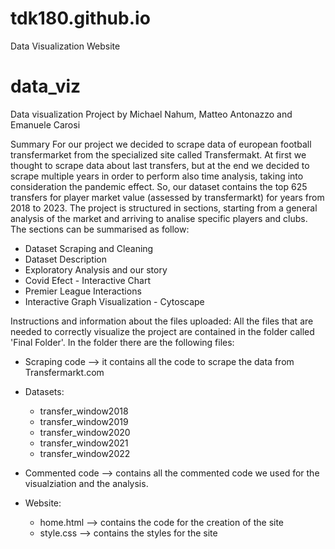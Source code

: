 # tdk180.github.io
Data  Visualization Website
# data_viz
Data visualization Project by Michael Nahum, Matteo Antonazzo and Emanuele Carosi

Summary 
For our project we decided to scrape data of european football transfermarket from the specialized site called Transfermakt. At first we thought to scrape data about last transfers, but at the end we decided to scrape multiple years in order to perform also time analysis, taking into consideration the pandemic effect. So, our dataset contains the top 625 transfers for player market value (assessed by transfermarkt) for years from 2018 to 2023. 
The project is structured in sections, starting from a general analysis of the market and arriving to analise specific players and clubs.
The sections can be summarised as follow:
- Dataset Scraping and Cleaning
- Dataset Description
- Exploratory Analysis and our story
- Covid Efect - Interactive Chart
- Premier League Interactions
- Interactive Graph Visualization - Cytoscape

Instructions and information about the files uploaded:
All the files that are needed to correctly visualize the project are contained in the folder called 'Final Folder'.
In the folder there are the following files:
- Scraping code --> it contains all the code to scrape the data from Transfermarkt.com

- Datasets:
  - transfer_window2018
  - transfer_window2019
  - transfer_window2020
  - transfer_window2021
  - transfer_window2022

- Commented code --> contains all the commented code we used for the visualziation and the analysis.

- Website:
  - home.html --> contains the code for the creation of the site 
  - style.css --> contains the styles for the site
